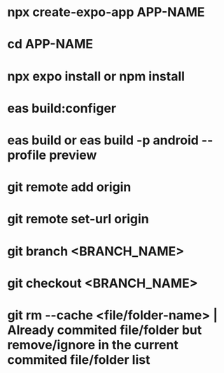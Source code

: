 # npx create-expo-app APP-NAME
# cd APP-NAME
# npx expo install or npm install
# eas build:configer
# eas build or eas build -p android --profile preview

# git remote add origin <github-repo-hhtps-url>
# git remote set-url origin <github-repo-hhtps-url>
# git branch <BRANCH_NAME>
# git checkout <BRANCH_NAME>

# git rm --cache <file/folder-name> | Already commited file/folder but remove/ignore in the current commited file/folder list